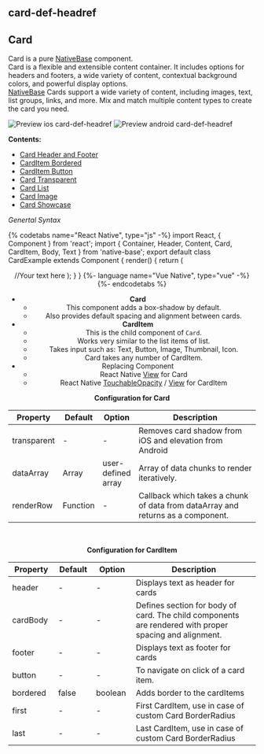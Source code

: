 ## card-def-headref
## Card

Card is a pure [NativeBase](https://nativebase.io/) component.<br />
Card is a flexible and extensible content container. It includes options for headers and footers, a wide variety of content, contextual background colors, and powerful display options. <br />
[NativeBase](https://nativebase.io/) Cards support a wide variety of content, including images, text, list groups, links, and more. Mix and match multiple content types to create the card you need.

![Preview ios card-def-headref](https://github.com/GeekyAnts/NativeBase-KitchenSink/raw/v2.6.1/screenshots/ios/card-basic.png)
![Preview android card-def-headref](https://github.com/GeekyAnts/NativeBase-KitchenSink/raw/v2.6.1/screenshots/android/card-basic.png)

  **Contents:**
* [Card Header and Footer](Components.md#card-headfoot-headref)
* [CardItem Bordered](Components.md#carditem-bordered-headref)
* [CardItem Button](Components.md#carditem-button-headref)
* [Card Transparent](Components.md#card-transparent-headref)
* [Card List](Components.md#card-list-headref)
* [Card Image](Components.md#card-image-headref)
* [Card Showcase](Components.md#card-showcase-headref)

*Genertal Syntax*

{% codetabs name="React Native", type="js" -%}
import React, { Component } from 'react';
import { Container, Header, Content, Card, CardItem, Body, Text } from 'native-base';
export default class CardExample extends Component {
  render() {
    return (
      <Container>
        <Header />
        <Content>
          <Card>
            <CardItem>
              <Body>
                <Text>
                   //Your text here
                </Text>
              </Body>
            </CardItem>
          </Card>
        </Content>
      </Container>
    );
  }
}
{%- language name="Vue Native", type="vue" -%}
<template>
  <nb-container>
    <nb-header />
    <nb-content>
      <nb-card>
        <nb-card-item>
          <nb-body>
            <nb-text>//Your text here</nb-text>
          </nb-body>            
        </nb-card-item>
      </nb-card>
    </nb-content>
  </nb-container>
</template>
{%- endcodetabs %}
<br />

* **Card**
    -   This component adds a box-shadow by default.
    -   Also provides default spacing and alignment between cards.
* **CardItem**
    -   This is the child component of <code>Card</code>.
    -   Works very similar to the list items of list.
    -   Takes input such as: Text, Button, Image, Thumbnail, Icon.
    -   Card takes any number of CardItem.
* Replacing Component
    -   React Native [View](https://facebook.github.io/react-native/docs/view.html) for Card
    -   React Native [TouchableOpacity](https://facebook.github.io/react-native/docs/touchableopacity.html) /  [View](https://facebook.github.io/react-native/docs/view.html) for CardItem

**Configuration for Card**

<table class = "table table-bordered">
    <thead>
        <tr>
            <th>Property</th>
            <th>Default</th>
            <th>Option</th>
            <th width="50%">Description</th>
        </tr>
    </thead>
    <tbody>
        <tr>
            <td>transparent</td>
            <td> - </td>
            <td> - </td>
            <td>Removes card shadow from iOS and elevation from Android</td>
        </tr>
        <tr>
            <td>dataArray</td>
            <td>Array</td>
            <td>user-defined array</td>
            <td>Array of data chunks to render iteratively.</td>
        </tr>
        <tr>
            <td>renderRow</td>
            <td>Function</td>
            <td> - </td>
            <td>Callback which takes a chunk of data from dataArray and returns as a component.</td>
        </tr>
    </tbody>
</table><br />


**Configuration for CardItem**

<table class = "table table-bordered">
    <thead>
        <tr>
            <th>Property</th>
            <th>Default</th>
            <th>Option</th>
            <th width="50%">Description</th>
        </tr>
    </thead>
    <tbody>
        <tr>
            <td>header</td>
            <td> - </td>
            <td> - </td>
            <td>Displays text as header for cards</td>
        </tr>
        <tr>
            <td>cardBody</td>
            <td> - </td>
            <td> - </td>
            <td>Defines section for body of card. The child components are rendered with proper spacing and alignment.</td>
        </tr>
        <tr>
            <td>footer</td>
            <td> - </td>
            <td> - </td>
            <td>Displays text as footer for cards</td>
        </tr>
        <tr>
            <td>button</td>
            <td> - </td>
            <td> - </td>
            <td>To navigate on click of a card item.</td>
        </tr>
        <tr>
            <td>bordered</td>
            <td>false</td>
            <td>boolean</td>
            <td>Adds border to the cardItems</td>
        </tr>
        <tr>
            <td>first</td>
            <td>-</td>
            <td>-</td>
            <td>First CardItem, use in case of custom Card BorderRadius</td>
        </tr>
        <tr>
            <td>last</td>
            <td>-</td>
            <td>-</td>
            <td>Last CardItem, use in case of custom Card BorderRadius</td>
        </tr>
    </tbody>
</table>
<p>
    <div id="" class="mobileDevice" style="background: url(&quot;https://docs.nativebase.io/docs/assets/iosphone.png&quot;) no-repeat; padding: 63px 20px 100px 15px; width: 292px; height: 600px;margin:0 auto;float:none;">
        <img src="https://github.com/GeekyAnts/NativeBase-KitchenSink/raw/v2.6.1/screenshots/ios/card-basic.png" alt="" style="display:block !important" />
    </div>
</p>
<br />
